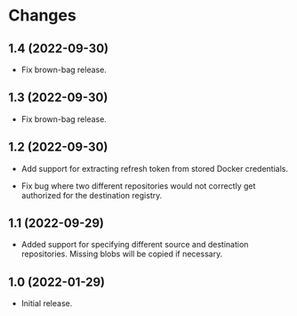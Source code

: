Changes
=======

1.4 (2022-09-30)
----------------

- Fix brown-bag release.


1.3 (2022-09-30)
----------------

- Fix brown-bag release.


1.2 (2022-09-30)
----------------

- Add support for extracting refresh token from stored Docker
  credentials.

- Fix bug where two different repositories would not correctly get
  authorized for the destination registry.


1.1 (2022-09-29)
----------------

- Added support for specifying different source and destination
  repositories. Missing blobs will be copied if necessary.


1.0 (2022-01-29)
----------------

- Initial release.
